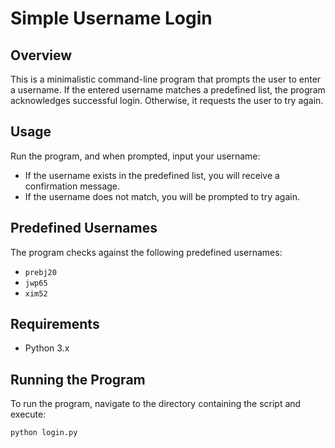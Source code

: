 ﻿# Simple Username Login

## Overview
This is a minimalistic command-line program that prompts the user to enter a username. If the entered username matches a predefined list, the program acknowledges successful login. Otherwise, it requests the user to try again.

## Usage
Run the program, and when prompted, input your username:


- If the username exists in the predefined list, you will receive a confirmation message.
- If the username does not match, you will be prompted to try again.

## Predefined Usernames
The program checks against the following predefined usernames:
- `prebj20`
- `jwp65`
- `xim52`
## Requirements
- Python 3.x

## Running the Program
To run the program, navigate to the directory containing the script and execute:

```bash
python login.py
